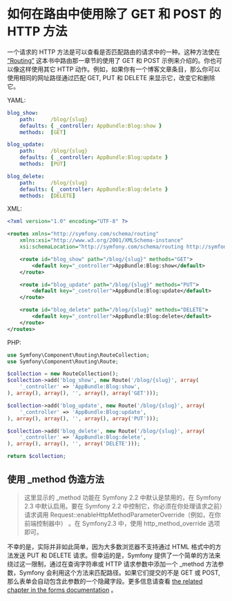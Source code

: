 # 如何在路由中使用除了 GET 和 POST 的 HTTP 方法

一个请求的 HTTP 方法是可以查看是否匹配路由的请求中的一种。这种方法使在 [“Routing”](http://symfony.com/doc/current/book/routing.html) 这本书中路由那一章节的使用了 GET 和 POST 示例来介绍的。你也可以像这样使用其它 HTTP 动作。例如，如果你有一个博客文章条目，那么你可以使用相同的网址路径通过匹配 GET, PUT 和 DELETE 来显示它，改变它和删除它。

YAML:

```YAML
blog_show:
    path:     /blog/{slug}
    defaults: { _controller: AppBundle:Blog:show }
    methods:  [GET]

blog_update:
    path:     /blog/{slug}
    defaults: { _controller: AppBundle:Blog:update }
    methods:  [PUT]

blog_delete:
    path:     /blog/{slug}
    defaults: { _controller: AppBundle:Blog:delete }
    methods:  [DELETE]
```

XML:

```XML
<?xml version="1.0" encoding="UTF-8" ?>

<routes xmlns="http://symfony.com/schema/routing"
    xmlns:xsi="http://www.w3.org/2001/XMLSchema-instance"
    xsi:schemaLocation="http://symfony.com/schema/routing http://symfony.com/schema/routing/routing-1.0.xsd">

    <route id="blog_show" path="/blog/{slug}" methods="GET">
        <default key="_controller">AppBundle:Blog:show</default>
    </route>

    <route id="blog_update" path="/blog/{slug}" methods="PUT">
        <default key="_controller">AppBundle:Blog:update</default>
    </route>

    <route id="blog_delete" path="/blog/{slug}" methods="DELETE">
        <default key="_controller">AppBundle:Blog:delete</default>
    </route>
</routes>
```

PHP:

```PHP
use Symfony\Component\Routing\RouteCollection;
use Symfony\Component\Routing\Route;

$collection = new RouteCollection();
$collection->add('blog_show', new Route('/blog/{slug}', array(
    '_controller' => 'AppBundle:Blog:show',
), array(), array(), '', array(), array('GET')));

$collection->add('blog_update', new Route('/blog/{slug}', array(
    '_controller' => 'AppBundle:Blog:update',
), array(), array(), '', array(), array('PUT')));

$collection->add('blog_delete', new Route('/blog/{slug}', array(
    '_controller' => 'AppBundle:Blog:delete',
), array(), array(), '', array('DELETE')));

return $collection;
```

## 使用 _method 伪造方法

> 这里显示的 _method 功能在 Symfony 2.2 中默认是禁用的，在 Symfony 2.3 中默认启用。要在 Symfony 2.2 中控制它，你必须在你处理请求之前）请求调用 Request::enableHttpMethodParameterOverride（例如，在你前端控制器中） 。在 Symfony2.3 中，使用 http_method_override 选项即可。 
  
不幸的是，实际并非如此简单，因为大多数浏览器不支持通过 HTML 格式中的方法发送 PUT 和 DELETE 请求。但幸运的是，Symfony 提供了一个简单的方法来绕过这一限制，通过在查询字符串或 HTTP 请求参数中添加一个 _method 方法参数，Symfony 会利用这个方法来匹配路径。如果它们提交的不是 GET 或 POST, 那么表单会自动包含此参数的一个隐藏字段。更多信息请查看 [the related chapter in the forms documentation](http://symfony.com/doc/current/book/forms.html#book-forms-changing-action-and-method) 。
